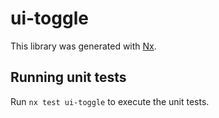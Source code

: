 # ui-toggle

This library was generated with [Nx](https://nx.dev).


## Running unit tests

Run `nx test ui-toggle` to execute the unit tests.


